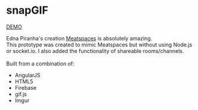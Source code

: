 snapGIF
=======
<a href='http://snapgif.com'>DEMO</a>


Edna Piranha's creation <a href='https://chat.meatspac.es/'>Meatspaces</a> is absolutely amazing.
<br />
This prototype was created to mimic Meatspaces but without using Node.js or socket.io. I also added the functionality of shareable rooms/channels. 
<br /><br />
Built from a combination of: 
<ul>
        <li>AngularJS</li>
        <li>HTML5</li>
        <li>Firebase</li>
        <li>gif.js</li>
        <li>Imgur</li>
</ul>    

